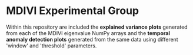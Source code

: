 # MDIVI Experimental Group

Within this repository are included the **explained variance plots** generated from each of the MDIVI eigenvalue NumPy arrays and the **temporal anomaly detection plots** generated from 
the same data using different 'window' and 'threshold' parameters. 
